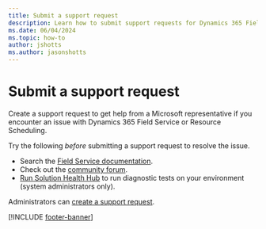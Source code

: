 ```yaml
---
title: Submit a support request
description: Learn how to submit support requests for Dynamics 365 Field Service.
ms.date: 06/04/2024
ms.topic: how-to
author: jshotts
ms.author: jasonshotts
---
```


# Submit a support request

Create a support request to get help from a Microsoft representative if you encounter an issue with Dynamics 365 Field Service or Resource Scheduling.

Try the following _before_ submitting a support request to resolve the issue.

- Search the [Field Service documentation](https://aka.ms/fs).
- Check out the [community forum](https://community.dynamics.com/forums/thread/?partialUrl=fieldservice).
- [Run Solution Health Hub](troubleshoot-field-service-solution-health.md) to run diagnostic tests on your environment (system administrators only).

Administrators can [create a support request](/power-platform/admin/get-help-support).

[!INCLUDE [footer-banner](../includes/footer-banner.md)]
